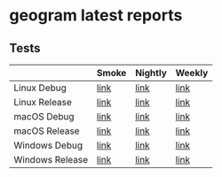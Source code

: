 # geogram latest reports

## Tests

|               | Smoke    | Nightly  | Weekly   |
|---------------|----------|----------|----------|
| Linux Debug   | [link](https://brunolevy.github.io/geogram/reports/smoke-Linux-Debug/report.html) | [link](https://brunolevy.github.io/geogram/reports/nightly-Linux-Debug/report.html) | [link](https://brunolevy.github.io/geogram/reports/weekly-Linux-Debug/report.html) |
| Linux Release   | [link](https://brunolevy.github.io/geogram/reports/smoke-Linux-Release/report.html) | [link](https://brunolevy.github.io/geogram/reports/nightly-Linux-Release/report.html) | [link](https://brunolevy.github.io/geogram/reports/weekly-Linux-Release/report.html) |
| macOS Debug   | [link](https://brunolevy.github.io/geogram/reports/smoke-macOS-Debug/report.html) | [link](https://brunolevy.github.io/geogram/reports/nightly-macOS-Debug/report.html) | [link](https://brunolevy.github.io/geogram/reports/weekly-macOS-Debug/report.html) |
| macOS Release   | [link](https://brunolevy.github.io/geogram/reports/smoke-macOS-Release/report.html) | [link](https://brunolevy.github.io/geogram/reports/nightly-macOS-Release/report.html) | [link](https://brunolevy.github.io/geogram/reports/weekly-macOS-Release/report.html) |
| Windows Debug   | [link](https://brunolevy.github.io/geogram/reports/smoke-Windows-Debug/report.html) | [link](https://brunolevy.github.io/geogram/reports/nightly-Windows-Debug/report.html) | [link](https://brunolevy.github.io/geogram/reports/weekly-Windows-Debug/report.html) |
| Windows Release   | [link](https://brunolevy.github.io/geogram/reports/smoke-Windows-Release/report.html) | [link](https://brunolevy.github.io/geogram/reports/nightly-Windows-Release/report.html) | [link](https://brunolevy.github.io/geogram/reports/weekly-Windows-Release/report.html) |


